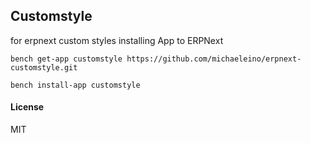 ## Customstyle

for erpnext custom styles
installing App to ERPNext

`bench get-app customstyle https://github.com/michaeleino/erpnext-customstyle.git`

`bench install-app customstyle`
#### License

MIT
